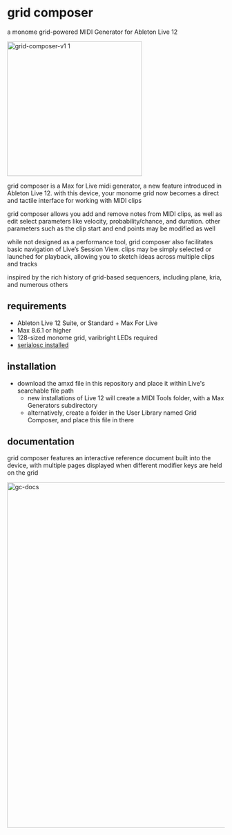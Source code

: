 # grid composer

a monome grid-powered MIDI Generator for Ableton Live 12

<img width="312" alt="grid-composer-v1 1" src="https://github.com/orphicinstruments/gridcomposer/assets/169007099/a1a388fc-6dcc-453f-b8f8-af85e0676c4a">

grid composer is a Max for Live midi generator, a new feature introduced in Ableton Live 12. with this device, your monome grid now becomes a direct and tactile interface for working with MIDI clips

grid composer allows you add and remove notes from MIDI clips, as well as edit select parameters like velocity, probability/chance, and duration. other parameters such as the clip start and end points may be modified as well

while not designed as a performance tool, grid composer also facilitates basic navigation of Live’s Session View. clips may be simply selected or launched for playback, allowing you to sketch ideas across multiple clips and tracks

inspired by the rich history of grid-based sequencers, including plane, kria, and numerous others

## requirements
- Ableton Live 12 Suite, or Standard + Max For Live
- Max 8.6.1 or higher
- 128-sized monome grid, varibright LEDs required
- [serialosc installed](https://monome.org/docs/serialosc/setup/)

## installation
- download the amxd file in this repository and place it within Live's searchable file path
  -  new installations of Live 12 will create a MIDI Tools folder, with a Max Generators subdirectory
  -  alternatively, create a folder in the User Library named Grid Composer, and place this file in there

## documentation
grid composer features an interactive reference document built into the device, with multiple pages displayed when different modifier keys are held on the grid

<img width="801" alt="gc-docs" src="https://github.com/orphicinstruments/gridcomposer/assets/169007099/c695d6b2-5134-4f42-bc45-d2970fd3090b">

